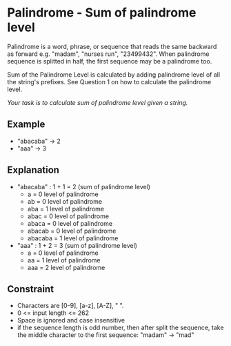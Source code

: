 # Palindrome - Sum of palindrome level

Palindrome is a word, phrase, or sequence that reads the same backward as forward e.g. "madam", "nurses run", "23499432". When palindrome sequence is splitted in half, the first sequence may be a palindrome too.

Sum of the Palindrome Level is calculated by adding palindrome level of all the string's prefixes. See Question 1 on how to calculate the palindrome level.

_Your task is to calculate sum of palindrome level given a string._

## Example

- "abacaba" -> 2
- "aaa" -> 3

## Explanation

- "abacaba" : 1 + 1 = 2 (sum of palindrome level)
  - a = 0 level of palindrome
  - ab = 0 level of palindrome
  - aba = 1 level of palindrome
  - abac = 0 level of palindrome
  - abaca = 0 level of palindrome
  - abacab = 0 level of palindrome
  - abacaba = 1 level of palindrome
- "aaa" : 1 + 2 = 3 (sum of palindrome level)
  - a = 0 level of palindrome
  - aa = 1 level of palindrome
  - aaa = 2 level of palindrome

## Constraint

- Characters are [0-9], [a-z], [A-Z], " ".
- 0 <= input length <= 262
- Space is ignored and case insensitive
- if the sequence length is odd number, then after split the sequence, take the middle character to the first sequence: "madam" -> "mad"
